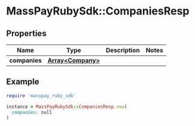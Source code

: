 # MassPayRubySdk::CompaniesResp

## Properties

| Name | Type | Description | Notes |
| ---- | ---- | ----------- | ----- |
| **companies** | [**Array&lt;Company&gt;**](Company.md) |  |  |

## Example

```ruby
require 'masspay_ruby_sdk'

instance = MassPayRubySdk::CompaniesResp.new(
  companies: null
)
```

